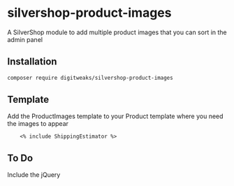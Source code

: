 # silvershop-product-images
A SilverShop module to add multiple product images that you can sort in the admin panel

## Installation

```sh
composer require digitweaks/silvershop-product-images
```

## Template

Add the ProductImages template to your Product template where you need the images to appear

```
    <% include ShippingEstimator %>
```

## To Do

Include the jQuery 

